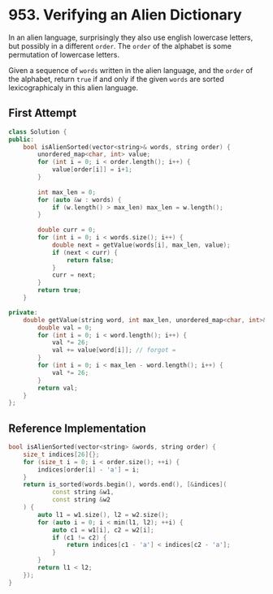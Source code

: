 # 953. Verifying an Alien Dictionary

In an alien language, surprisingly they also use english lowercase letters, but possibly in a different `order`. The `order` of the alphabet is some permutation of lowercase letters.

Given a sequence of `words` written in the alien language, and the `order` of the alphabet, return `true` if and only if the given `words` are sorted lexicographicaly in this alien language.

## First Attempt

```c++
class Solution {
public:
    bool isAlienSorted(vector<string>& words, string order) {
        unordered_map<char, int> value;
        for (int i = 0; i < order.length(); i++) {
            value[order[i]] = i+1;
        }
        
        int max_len = 0;
        for (auto &w : words) {
            if (w.length() > max_len) max_len = w.length();
        }
        
        double curr = 0;
        for (int i = 0; i < words.size(); i++) {
            double next = getValue(words[i], max_len, value);            
            if (next < curr) {
                return false;
            }
            curr = next;
        }
        return true;
    }

private:
    double getValue(string word, int max_len, unordered_map<char, int>& value) {
        double val = 0;
        for (int i = 0; i < word.length(); i++) {
            val *= 26;
            val += value[word[i]]; // forgot =
        }
        for (int i = 0; i < max_len - word.length(); i++) {
            val *= 26;
        }
        return val;
    }
};
```

## Reference Implementation

```c++
bool isAlienSorted(vector<string> &words, string order) {
    size_t indices[26]{};
    for (size_t i = 0; i < order.size(); ++i) {
        indices[order[i] - 'a'] = i;
    }
    return is_sorted(words.begin(), words.end(), [&indices](
            const string &w1,
            const string &w2
    ) {
        auto l1 = w1.size(), l2 = w2.size();
        for (auto i = 0; i < min(l1, l2); ++i) {
            auto c1 = w1[i], c2 = w2[i];
            if (c1 != c2) {
                return indices[c1 - 'a'] < indices[c2 - 'a'];
            }
        }
        return l1 < l2;
    });
}
```